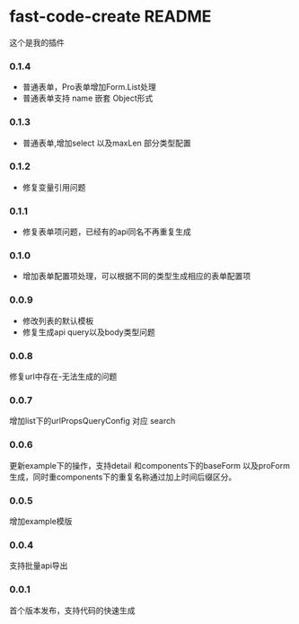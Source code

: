# fast-code-create README

这个是我的插件

### 0.1.4
- 普通表单，Pro表单增加Form.List处理
- 普通表单支持 name 嵌套 Object形式

### 0.1.3
- 普通表单,增加select 以及maxLen 部分类型配置

### 0.1.2
- 修复变量引用问题

### 0.1.1
- 修复表单项问题，已经有的api同名不再重复生成

### 0.1.0
- 增加表单配置项处理，可以根据不同的类型生成相应的表单配置项

### 0.0.9
- 修改列表的默认模板
- 修复生成api query以及body类型问题

### 0.0.8
修复url中存在-无法生成的问题
### 0.0.7
增加list下的urlPropsQueryConfig 对应 search

### 0.0.6
更新example下的操作，支持detail 和components下的baseForm 以及proForm生成，同时重components下的重复名称通过加上时间后缀区分。

### 0.0.5
增加example模版

### 0.0.4
支持批量api导出

### 0.0.1

首个版本发布，支持代码的快速生成